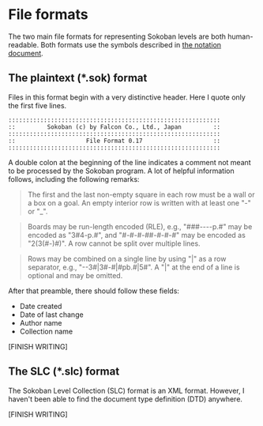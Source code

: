# File formats

The two main file formats for representing Sokoban levels are both 
human-readable. Both formats use the symbols described in [the notation 
document](Notation.md).

## The plaintext (*.sok) format

Files in this format begin with a very distinctive header. Here I quote only the 
first five lines.

```
::::::::::::::::::::::::::::::::::::::::::::::::::::::::::::
::         Sokoban (c) by Falcon Co., Ltd., Japan         ::
::::::::::::::::::::::::::::::::::::::::::::::::::::::::::::
::                    File Format 0.17                    ::
::::::::::::::::::::::::::::::::::::::::::::::::::::::::::::
```

A double colon at the beginning of the line indicates a comment not meant to be 
processed by the Sokoban program. A lot of helpful information follows, 
including the following remarks:

> The first and the last non-empty square in each row must be a wall or a box on 
a goal. An empty interior row is written with at least one "-" or "_".

> Boards may be run-length encoded (RLE), e.g., "###----p.#" may be encoded as 
"3#4-p.#", and "#-#-#-##-#-#-#" may be encoded as "2(3(#-)#)". A row cannot be 
split over multiple lines.

> Rows may be combined on a single line by using "|" as a row separator, e.g., 
"--3#|3#-#|#pb.#|5#". A "|" at the end of a line is optional and may be omitted.

After that preamble, there should follow these fields:

* Date created
* Date of last change
* Author name
* Collection  name

[FINISH WRITING]

## The SLC (*.slc) format

The Sokoban Level Collection (SLC) format is an XML format. However, I haven't 
been able to find the document type definition (DTD) anywhere.

[FINISH WRITING]
